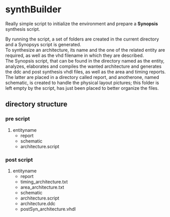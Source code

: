 # synthBuilder
Really simple script to initialize the environment and prepare a **Synopsis** synthesis script.

By running the script, a set of folders are created in the current directory and a Synopsys script is generated.\
To synthesize an architecture, its name and the one of the related entity are required, as well as the vhd filename in which they are described.\
The Synopsis script, that can be found in the directory named as the entity, analyzes, elaborates and compiles the wanted architecture and generates the ddc and post synthesis vhdl files, as well as the area and timing reports. The latter are placed in a directory called report, and anotherone, named schematic, is created to handle the physical layout pictures; this folder is left empty by the script, has just been placed to better organize the files.

## directory structure

### pre script
1. entityname
   - report
   - schematic
   - architecture.script

### post script
1. entityname
   - report
    - timing_architecture.txt
    - area_architecture.txt
   - schematic
   - architecture.script
   - architecture.ddc
   - postSyn_architecture.vhdl
